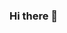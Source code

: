 ### Hi there 👋

<!--
**laraschmitt/laraschmitt** is a ✨ _special_ ✨ repository because its `README.md` (this file) appears on your GitHub profile.

Here are some ideas to get you started:

- 🔭 I’m currently working on the [ParkplatzTransform API](https://github.com/laraschmitt/parkplatztransform-api)
- 🌱 I’m currently learning how to build RShiny dashboards

- How to find me:
  - :office: [LinkedIn](https://www.linkedin.com/in/schmitt-lara/)


[![Lara's github stats](https://github-readme-stats.vercel.app/api?username=khuyentran1401&count_private=true&show_icons=true&theme=radical&hide_rank=false)](https://github.com/anuraghazra/github-readme-stats)


[![Languages:](https://github-readme-stats.vercel.app/api/top-langs/?username=anuraghazra)](https://github.com/anuraghazra/github-readme-stats)
